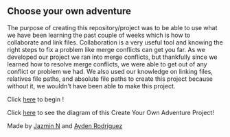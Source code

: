 ## Choose your own adventure

The purpose of creating this repository/project was to be able to use what we have been learning the past couple of weeks which is how to collaborate and link files.  Collaboration is a very useful tool and knowing the right steps to fix a problem like merge conflicts can get you far. As we developed our project we ran into merge conflicts, but thankfully since we learned how to resolve merge conflicts, we were able to get out of any conflict or problem we had. We also used our knowledge on linking files, relatives file paths, and absolute file paths to create this project because without it, we wouldn't have been able to make this project.

Click [here](https://github.com/jazminn7822/haunted-house-adventure/blob/master/situations/abandoned-house.1.md) to begin !

Click [here](https://docs.google.com/drawings/d/1vLHO0SSbJXe_TXP5GylnsEiTBz-xDDw5HRLUNgrx5DY/edit?usp=sharing) to see the diagram of this Create Your Own Adventure Project!

Made by [Jazmin N](https://github.com/jazminn7822) and [Ayden Rodriguez](https://github.com/aydenr7109)
